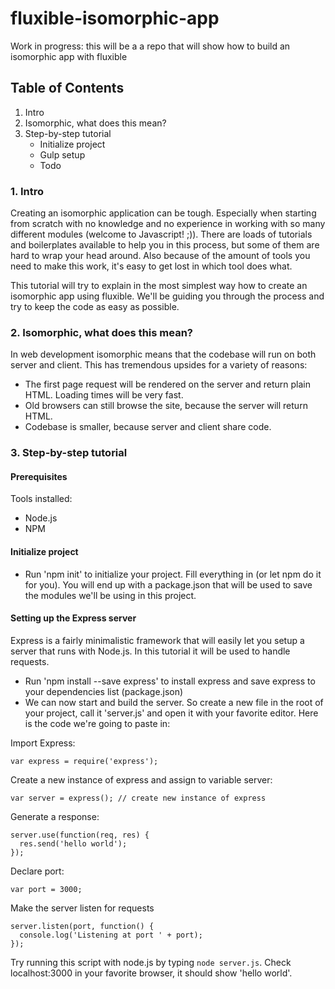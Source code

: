 # fluxible-isomorphic-app
Work in progress: this will be a a repo that will show how to build an isomorphic app with fluxible

## Table of Contents ###

1. Intro
2. Isomorphic, what does this mean?
3. Step-by-step tutorial
    - Initialize project
    - Gulp setup
    - Todo

### 1. Intro ###

Creating an isomorphic application can be tough. Especially when starting from scratch with no knowledge and no experience in working with so many different modules (welcome to Javascript! ;)). There are loads of tutorials and boilerplates available to help you in this process, but some of them are hard to wrap your head around. Also because of the amount of tools you need to make this work, it's easy to get lost in which tool does what.

This tutorial will try to explain in the most simplest way how to create an isomorphic app using fluxible. We'll be guiding you through the process and try to keep the code as easy as possible.

### 2. Isomorphic, what does this mean? ###

In web development isomorphic means that the codebase will run on both server and client. This has tremendous upsides for a variety of reasons:

* The first page request will be rendered on the server and return plain HTML. Loading times will be very fast.
* Old browsers can still browse the site, because the server will return HTML.
* Codebase is smaller, because server and client share code.

### 3. Step-by-step tutorial ###

#### Prerequisites ####

Tools installed:

* Node.js
* NPM

#### Initialize project ####

- Run 'npm init' to initialize your project. Fill everything in (or let npm do it for you). You will end up with a package.json that will be used to save the modules we'll be using in this project.

#### Setting up the Express server ####

Express is a fairly minimalistic framework that will easily let you setup a server that runs with Node.js. In this tutorial it will be used to handle requests.

- Run 'npm install --save express' to install express and save express to your dependencies list (package.json)
- We can now start and build the server. So create a new file in the root of your project, call it 'server.js' and open it with your favorite editor. Here is the code we're going to paste in:

Import Express:

```
var express = require('express');
```

Create a new instance of express and assign to variable server:

```
var server = express(); // create new instance of express
```

Generate a response:

```
server.use(function(req, res) {
  res.send('hello world');
});
```

Declare port:

```
var port = 3000;
```

Make the server listen for requests
```
server.listen(port, function() {
  console.log('Listening at port ' + port);
});
```

Try running this script with node.js by typing `node server.js`. Check localhost:3000 in your favorite browser, it should show 'hello world'.
